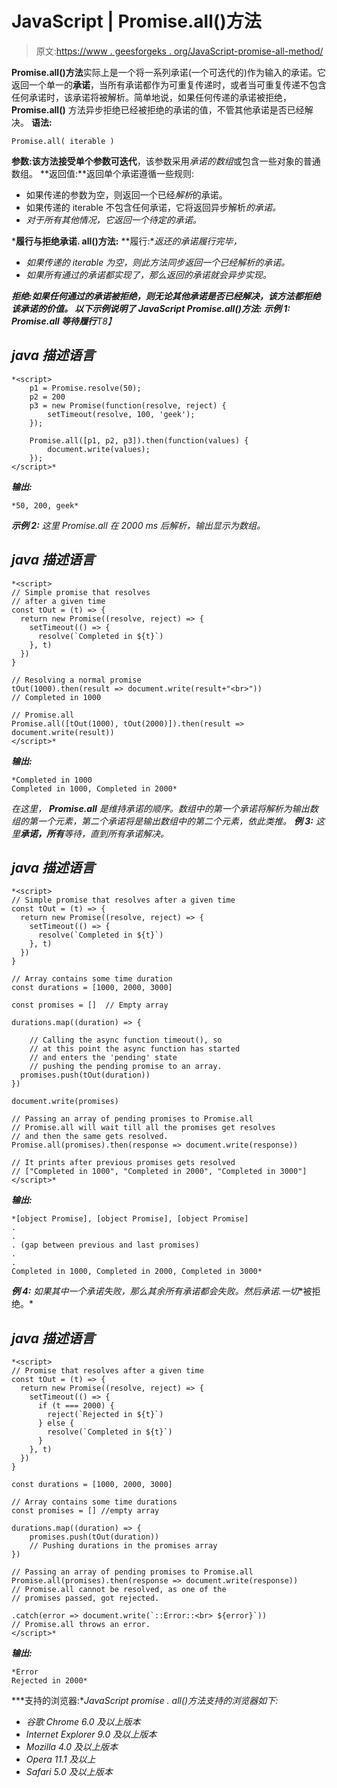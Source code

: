 # JavaScript | Promise.all()方法

> 原文:[https://www . geesforgeks . org/JavaScript-promise-all-method/](https://www.geeksforgeeks.org/javascript-promise-all-method/)

**Promise.all()方法**实际上是一个将一系列承诺(一个可迭代的)作为输入的承诺。它返回一个单一的**承诺**，当所有承诺都作为可重复传递时，或者当可重复传递不包含任何承诺时，该承诺将被解析。简单地说，如果任何传递的承诺被拒绝， **Promise.all()** 方法异步拒绝已经被拒绝的承诺的值，不管其他承诺是否已经解决。
**语法:**

```
Promise.all( iterable )
```

**参数:**该方法接受单个参数**可迭代**，该参数采用*承诺的数组*或包含一些对象的普通数组。
**返回值:**返回单个承诺遵循一些规则:

*   如果传递的参数为空，则返回一个已经*解析*的承诺。
*   如果传递的 iterable 不包含任何承诺，它将返回异步解析*的承诺。*
*   *对于所有其他情况，它返回一个待定的承诺。*

***履行与拒绝承诺. all()方法:**
**履行:**返还的承诺履行完毕，* 

*   *如果传递的 iterable 为空，则此方法同步返回一个已经解析的承诺。*
*   *如果所有通过的承诺都实现了，那么返回的承诺就会异步实现。*

***拒绝:**如果任何通过的承诺被拒绝，则无论其他承诺是否已经解决，该方法都拒绝该承诺的价值。
以下示例说明了 JavaScript Promise.all()方法:
**示例 1:** Promise.all 等待**履行**T8】*

## *java 描述语言*

```
*<script>
    p1 = Promise.resolve(50);
    p2 = 200
    p3 = new Promise(function(resolve, reject) {
        setTimeout(resolve, 100, 'geek');
    });

    Promise.all([p1, p2, p3]).then(function(values) {
        document.write(values);
    });
</script>*
```

***输出:*** 

```
*50, 200, geek*
```

***示例 2:** 这里 Promise.all 在 2000 ms 后解析，输出显示为数组。* 

## *java 描述语言*

```
*<script>
// Simple promise that resolves
// after a given time
const tOut = (t) => {
  return new Promise((resolve, reject) => {
    setTimeout(() => {
      resolve(`Completed in ${t}`)
    }, t)
  })
}

// Resolving a normal promise
tOut(1000).then(result => document.write(result+"<br>"))
// Completed in 1000

// Promise.all
Promise.all([tOut(1000), tOut(2000)]).then(result => document.write(result))
</script>*
```

***输出:*** 

```
*Completed in 1000
Completed in 1000, Completed in 2000*
```

*在这里， **Promise.all** 是维持承诺的顺序。数组中的第一个承诺将解析为输出数组的第一个元素，第二个承诺将是输出数组中的第二个元素，依此类推。
**例 3:** 这里**承诺，所有**等待，直到所有承诺解决。* 

## *java 描述语言*

```
*<script>
// Simple promise that resolves after a given time
const tOut = (t) => {
  return new Promise((resolve, reject) => {
    setTimeout(() => {
      resolve(`Completed in ${t}`)
    }, t)
  })
}

// Array contains some time duration
const durations = [1000, 2000, 3000]

const promises = []  // Empty array

durations.map((duration) => {

    // Calling the async function timeout(), so
    // at this point the async function has started
    // and enters the 'pending' state
    // pushing the pending promise to an array.
  promises.push(tOut(duration))
})

document.write(promises)

// Passing an array of pending promises to Promise.all
// Promise.all will wait till all the promises get resolves
// and then the same gets resolved.
Promise.all(promises).then(response => document.write(response))

// It prints after previous promises gets resolved
// ["Completed in 1000", "Completed in 2000", "Completed in 3000"]
</script>*
```

***输出:*** 

```
*[object Promise], [object Promise], [object Promise]
.
.
. (gap between previous and last promises)
.
.
Completed in 1000, Completed in 2000, Completed in 3000*
```

***例 4:** 如果其中一个承诺失败，那么其余所有承诺都会失败。然后**承诺.一切**被拒绝。* 

## *java 描述语言*

```
*<script>
// Promise that resolves after a given time
const tOut = (t) => {
  return new Promise((resolve, reject) => {
    setTimeout(() => {
      if (t === 2000) {
        reject(`Rejected in ${t}`)
      } else {
        resolve(`Completed in ${t}`)
      }
    }, t)
  })
}

const durations = [1000, 2000, 3000]

// Array contains some time durations
const promises = [] //empty array

durations.map((duration) => {
    promises.push(tOut(duration))
    // Pushing durations in the promises array
})

// Passing an array of pending promises to Promise.all
Promise.all(promises).then(response => document.write(response))
// Promise.all cannot be resolved, as one of the
// promises passed, got rejected.

.catch(error => document.write(`::Error::<br> ${error}`))
// Promise.all throws an error.
</script>*
```

***输出:*** 

```
*Error
Rejected in 2000*
```

***支持的浏览器:**JavaScript promise . all()方法支持的浏览器如下:*

*   *谷歌 Chrome 6.0 及以上版本*
*   *Internet Explorer 9.0 及以上版本*
*   *Mozilla 4.0 及以上版本*
*   *Opera 11.1 及以上*
*   *Safari 5.0 及以上版本*